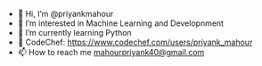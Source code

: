 - 👋 Hi, I’m @priyankmahour
- 👀 I’m interested in Machine Learning and Developnment
- 🌱 I’m currently learning Python
- 💞️ CodeChef: https://www.codechef.com/users/priyank_mahour
- 📫 How to reach me mahourpriyank40@gmail.com

<!---
priyankmahour/priyankmahour is a ✨ special ✨ repository because its `README.md` (this file) appears on your GitHub profile.
You can click the Preview link to take a look at your changes.
--->
